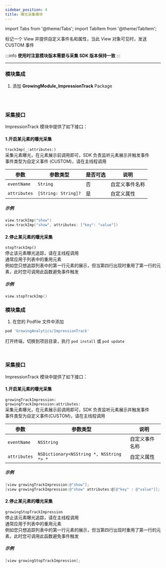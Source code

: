 ```yaml
---
sidebar_position: 4
title: 曝光采集模块
---
```

import Tabs from '@theme/Tabs';
import TabItem from '@theme/TabItem';

标记一个 View 并提供自定义事件名和属性，当此 View 对象可见时，发送 CUSTOM 事件

:::info
**使用时注意模块版本需要与采集 SDK 版本保持一致**
:::

--------

<Tabs>
  <TabItem value="swiftPM" label="Swift Package Manager集成" default>

### 模块集成

1. 添加 **GrowingModule_ImpressionTrack** Package

<ImageLoader path="img/ios/add_package_imp" />

<br/>
<br/>

### 采集接口

ImpressionTrack 模块中提供了如下接口：

#### 1.开启某元素的曝光采集

`trackImp(_:attributes:)`<br/>
采集元素曝光，在元素展示前调用即可，SDK 负责监听元素展示并触发事件<br/>
事件类型为自定义事件 (CUSTOM)，请在主线程调用

| 参数      | 参数类型    | 是否可选    | 说明              |
| --------- | ----------- | ----------- | ----------------- |
| `eventName` | `String` |  否 | 自定义事件名称 |
| `attributes` | `[String: String]?` |  是 | 自定义属性 |

##### 示例

```swift
view.trackImp("show")
view.trackImp("show", attributes: ["key": "value"])
```

#### 2.停止某元素的曝光采集

`stopTrackImp()`<br/>
停止该元素曝光追踪，请在主线程调用<br/>
通常应用于列表中的重用元素<br/>
例如您只想追踪列表中的第一行元素的展示，但当第四行出现时重用了第一行的元素，此时您可调用此函数避免事件触发

##### 示例

```swift
view.stopTrackImp()
```

  </TabItem>
  <TabItem value="cocoapods" label="Cocoapods集成">

### 模块集成

1. 在您的 Podfile 文件中添加

```ruby
pod 'GrowingAnalytics/ImpressionTrack'
```

打开终端，切换到项目目录，执行 `pod install` 或 `pod update`

<br/>

### 采集接口

ImpressionTrack 模块中提供了如下接口：

#### 1.开启某元素的曝光采集

`growingTrackImpression:`<br/>
`growingTrackImpression:attributes:`<br/>
采集元素曝光，在元素展示前调用即可，SDK 负责监听元素展示并触发事件<br/>
事件类型为自定义事件(CUSTOM)，请在主线程调用

| 参数      | 参数类型    | 说明              |
| --------- | ----------- | ----------------- |
| `eventName` | `NSString` | 自定义事件名称 |
| `attributes` | `NSDictionary<NSString *, NSString *> *` | 自定义属性 |

##### 示例

```objectivec
[view growingTrackImpression:@"show"];
[view growingTrackImpression:@"show" attributes:@[@"key" : @"value"]];
```

#### 2.停止某元素的曝光采集

`growingStopTrackImpression`<br/>
停止该元素曝光追踪，请在主线程调用<br/>
通常应用于列表中的重用元素<br/>
例如您只想追踪列表中的第一行元素的展示，但当第四行出现时重用了第一行的元素，此时您可调用此函数避免事件触发

##### 示例

```objectivec
[view growingStopTrackImpression];
```

  </TabItem>
</Tabs>